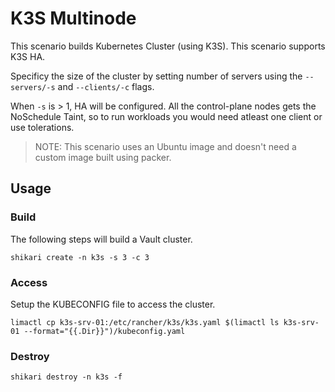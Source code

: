 # K3S Multinode

This scenario builds Kubernetes Cluster (using K3S). This scenario supports K3S HA. 

Specificy the size of the cluster by setting number of servers using the `--servers/-s` and `--clients/-c` flags.

When `-s` is > 1, HA will be configured. All the control-plane nodes gets the NoSchedule Taint, so to run workloads you would need atleast one client or use tolerations.

> NOTE: This scenario uses an Ubuntu image and doesn't need a custom image built using packer.

## Usage


### Build

The following steps will build a Vault cluster.

```
shikari create -n k3s -s 3 -c 3
```

### Access

Setup the KUBECONFIG file to access the cluster.

```
limactl cp k3s-srv-01:/etc/rancher/k3s/k3s.yaml $(limactl ls k3s-srv-01 --format="{{.Dir}}")/kubeconfig.yaml

```

### Destroy

```
shikari destroy -n k3s -f
```